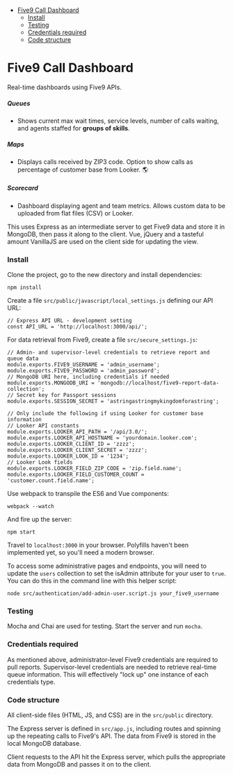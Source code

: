 - [Five9 Call Dashboard](#five9-call-dashboard)
    + [Install](#install)
    + [Testing](#testing)
    + [Credentials required](#credentials-required)
    + [Code structure](#code-structure)

# Five9 Call Dashboard
Real-time dashboards using Five9 APIs.

##### Queues
* Shows current max wait times, service levels, number of calls waiting, and agents staffed for __groups of skills__.

##### Maps
* Displays calls received by ZIP3 code. Option to show calls as percentage of customer base from Looker.
:earth_americas:

##### Scorecard
* Dashboard displaying agent and team metrics. Allows custom data to be uploaded from flat files (CSV) or Looker.

This uses Express as an intermediate server to get Five9 data and store it in MongoDB, then pass it along to the client. Vue, jQuery and a tasteful amount VanillaJS are used on the client side for updating the view.


### Install
Clone the project, go to the new directory and install dependencies:

```
npm install
```

Create a file `src/public/javascript/local_settings.js` defining our API URL:

```
// Express API URL - development setting
const API_URL = 'http://localhost:3000/api/';
```

For data retrieval from Five9, create a file `src/secure_settings.js`:

```
// Admin- and supervisor-level credentials to retrieve report and queue data
module.exports.FIVE9_USERNAME = 'admin_username';
module.exports.FIVE9_PASSWORD = 'admin_password';
// MongoDB URI here, including credentials if needed
module.exports.MONGODB_URI = 'mongodb://localhost/five9-report-data-collection';
// Secret key for Passport sessions
module.exports.SESSION_SECRET = 'astringastringmykingdomforastring';

// Only include the following if using Looker for customer base information
// Looker API constants
module.exports.LOOKER_API_PATH = '/api/3.0/';
module.exports.LOOKER_API_HOSTNAME = 'yourdomain.looker.com';
module.exports.LOOKER_CLIENT_ID = 'zzzz';
module.exports.LOOKER_CLIENT_SECRET = 'zzzz';
module.exports.LOOKER_LOOK_ID = '1234';
// Looker Look fields
module.exports.LOOKER_FIELD_ZIP_CODE = 'zip.field.name';
module.exports.LOOKER_FIELD_CUSTOMER_COUNT = 'customer.count.field.name';
```

Use webpack to transpile the ES6 and Vue components:

```
webpack --watch
```

And fire up the server:

```
npm start
```

Travel to `localhost:3000` in your browser. Polyfills haven't been implemented yet, so you'll need a modern browser.

To access some administrative pages and endpoints, you will need to update the `users` collection to set the isAdmin attribute for your user to `true`. You can do this in the command line with this helper script:

```
node src/authentication/add-admin-user.script.js your_five9_username
```


### Testing
Mocha and Chai are used for testing. Start the server and run `mocha`.


### Credentials required
As mentioned above, administrator-level Five9 credentials are required to pull reports. Supervisor-level credentials are needed to retrieve real-time queue information. This will effectively "lock up" one instance of each credentials type.


### Code structure
All client-side files (HTML, JS, and CSS) are in the `src/public` directory.

The Express server is defined in `src/app.js`, including routes and spinning up the repeating calls to Five9's API. The data from Five9 is stored in the local MongoDB database.

Client requests to the API hit the Express server, which pulls the appropriate data from MongoDB and passes it on to the client.
